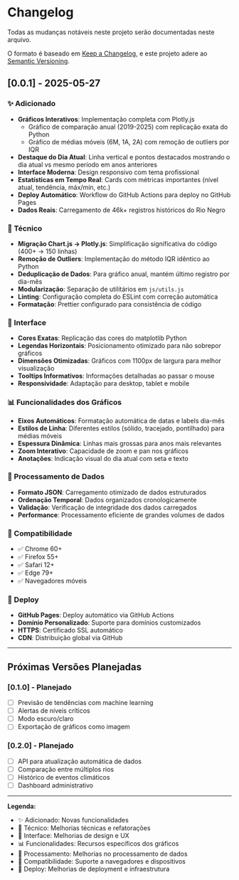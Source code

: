 # Changelog

Todas as mudanças notáveis neste projeto serão documentadas neste arquivo.

O formato é baseado em [Keep a Changelog](https://keepachangelog.com/en/1.0.0/),
e este projeto adere ao [Semantic Versioning](https://semver.org/spec/v2.0.0.html).

## [0.0.1] - 2025-05-27

### ✨ Adicionado
- **Gráficos Interativos**: Implementação completa com Plotly.js
  - Gráfico de comparação anual (2019-2025) com replicação exata do Python
  - Gráfico de médias móveis (6M, 1A, 2A) com remoção de outliers por IQR
- **Destaque do Dia Atual**: Linha vertical e pontos destacados mostrando o dia atual vs mesmo período em anos anteriores
- **Interface Moderna**: Design responsivo com tema profissional
- **Estatísticas em Tempo Real**: Cards com métricas importantes (nível atual, tendência, máx/mín, etc.)
- **Deploy Automático**: Workflow do GitHub Actions para deploy no GitHub Pages
- **Dados Reais**: Carregamento de 46k+ registros históricos do Rio Negro

### 🔧 Técnico
- **Migração Chart.js → Plotly.js**: Simplificação significativa do código (400+ → 150 linhas)
- **Remoção de Outliers**: Implementação do método IQR idêntico ao Python
- **Deduplicação de Dados**: Para gráfico anual, mantém último registro por dia-mês
- **Modularização**: Separação de utilitários em `js/utils.js`
- **Linting**: Configuração completa do ESLint com correção automática
- **Formatação**: Prettier configurado para consistência de código

### 🎨 Interface
- **Cores Exatas**: Replicação das cores do matplotlib Python
- **Legendas Horizontais**: Posicionamento otimizado para não sobrepor gráficos
- **Dimensões Otimizadas**: Gráficos com 1100px de largura para melhor visualização
- **Tooltips Informativos**: Informações detalhadas ao passar o mouse
- **Responsividade**: Adaptação para desktop, tablet e mobile

### 📊 Funcionalidades dos Gráficos
- **Eixos Automáticos**: Formatação automática de datas e labels dia-mês
- **Estilos de Linha**: Diferentes estilos (sólido, tracejado, pontilhado) para médias móveis
- **Espessura Dinâmica**: Linhas mais grossas para anos mais relevantes
- **Zoom Interativo**: Capacidade de zoom e pan nos gráficos
- **Anotações**: Indicação visual do dia atual com seta e texto

### 🔄 Processamento de Dados
- **Formato JSON**: Carregamento otimizado de dados estruturados
- **Ordenação Temporal**: Dados organizados cronologicamente
- **Validação**: Verificação de integridade dos dados carregados
- **Performance**: Processamento eficiente de grandes volumes de dados

### 📱 Compatibilidade
- ✅ Chrome 60+
- ✅ Firefox 55+  
- ✅ Safari 12+
- ✅ Edge 79+
- ✅ Navegadores móveis

### 🚀 Deploy
- **GitHub Pages**: Deploy automático via GitHub Actions
- **Domínio Personalizado**: Suporte para domínios customizados
- **HTTPS**: Certificado SSL automático
- **CDN**: Distribuição global via GitHub

---

## Próximas Versões Planejadas

### [0.1.0] - Planejado
- [ ] Previsão de tendências com machine learning
- [ ] Alertas de níveis críticos
- [ ] Modo escuro/claro
- [ ] Exportação de gráficos como imagem

### [0.2.0] - Planejado  
- [ ] API para atualização automática de dados
- [ ] Comparação entre múltiplos rios
- [ ] Histórico de eventos climáticos
- [ ] Dashboard administrativo

---

**Legenda:**
- ✨ Adicionado: Novas funcionalidades
- 🔧 Técnico: Melhorias técnicas e refatorações
- 🎨 Interface: Melhorias de design e UX
- 📊 Funcionalidades: Recursos específicos dos gráficos
- 🔄 Processamento: Melhorias no processamento de dados
- 📱 Compatibilidade: Suporte a navegadores e dispositivos
- 🚀 Deploy: Melhorias de deployment e infraestrutura 